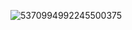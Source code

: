 ![5370994992245500375](https://github.com/user-attachments/assets/9a2c2dfb-9ec6-4d58-a034-0949eb1d9885)
